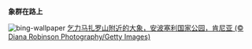 
**象群在路上**

![bing-wallpaper](https://www.bing.com/th?id=OHR.KilimanjaroElephants_ZH-CN3779609103_1920x1080.jpg)
[乞力马扎罗山附近的大象，安波塞利国家公园，肯尼亚 (© Diana Robinson Photography/Getty Images)](https://www.bing.com/search?q=%E4%B9%9E%E5%8A%9B%E9%A9%AC%E6%89%8E%E7%BD%97&amp;form=hpcapt&amp;mkt=zh-cn)
  